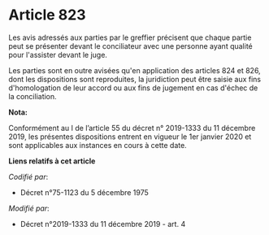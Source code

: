 # Article 823

Les avis adressés aux parties par le greffier précisent que chaque partie peut se présenter devant le conciliateur avec une
personne ayant qualité pour l'assister devant le juge.

Les parties sont en outre avisées qu'en application des articles 824 et 826, dont les dispositions sont reproduites, la
juridiction peut être saisie aux fins d'homologation de leur accord ou aux fins de jugement en cas d'échec de la
conciliation.

**Nota:**

Conformément au I de l’article 55 du décret n° 2019-1333 du 11 décembre 2019, les présentes dispositions entrent en vigueur
le 1er janvier 2020 et sont applicables aux instances en cours à cette date.

**Liens relatifs à cet article**

_Codifié par_:

  - Décret n°75-1123 du 5 décembre 1975

_Modifié par_:

  - Décret n°2019-1333 du 11 décembre 2019 - art. 4
